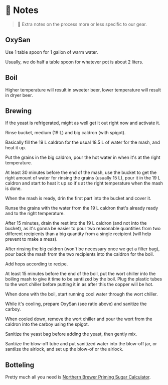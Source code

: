 # 📖 Notes

> 📝 Extra notes on the process more or less specific to our gear.

## OxySan

Use 1 table spoon for 1 gallon of warm water.

Usually, we do half a table spoon for whatever pot is about 2 liters.

## Boil

Higher temperature will result in sweeter beer, lower temperature will
result in dryer beer.

## Brewing

If the yeast is refrigerated, might as well get it out right now and
activate it.

Rinse bucket, medium (19 L) and big caldron (with spigot).

Basically fill the 19 L caldron for the usual 18.5 L of water for the
mash, and heat it up.

Put the grains in the big caldron, pour the hot water in when it's at
the right temperature.

At least 30 minutes before the end of the mash, use the bucket to get
the right amount of water for rinsing the grains (usually 15 L), pour it
in the 19 L caldron and start to heat it up so it's at the right
temperature when the mash is done.

When the mash is ready, drin the first part into the bucket and cover it.

Runse the grains with the water from the 19 L caldron that's already
ready and to the right temperature.

After 15 minutes, drain the rest into the 19 L caldron (and not into the
bucket), as it's gonna be easier to pour two reasonable quantities from
two different recipients than a big quantity from a single recipient
(will help prevent to make a mess).

After rinsing the big caldron (won't be necessary once we get a filter
bag), pour back the mash from the two recipients into the caldron for
the boil.

Add hops according to recipe.

At least 15 minutes before the end of the boil, put the wort chiller
into the boiling mash to give it time to be santiized by the boil. Plug
the plastic tubes to the wort chiller before putting it in as after this
the copper will be hot.

When done with the boil, start running cool water through the wort
chiller.

While it's cooling, prepare OxySan (see ratio above) and sanitize the
carboy.

When cooled down, remove the wort chiller and pour the wort from the
caldron into the carboy using the spigot.

Sanitize the yeast bag before adding the yeast, then gently mix.

Santiize the blow-off tube and put sanitized water into the blow-off
jar, or santiize the airlock, and set up the blow-of or the airlock.

## Botteling

Pretty much all you need is
[Northern Brewer Priming Sugar Calculator](https://northernbrewer.ca/pages/priming-sugar-calculator).

